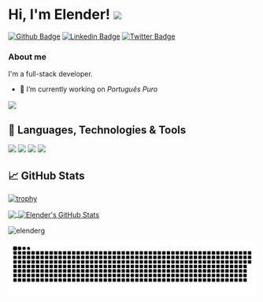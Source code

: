 <!--### Hi there 👋


**elenderg/elenderg** is a ✨ _special_ ✨ repository because its `README.md` (this file) appears on your GitHub profile.

Here are some ideas to get you started:

- 🔭 I’m currently working on ...
- 🌱 I’m currently learning ...
- 👯 I’m looking to collaborate on ...
- 🤔 I’m looking for help with ...
- 💬 Ask me about ...
- 📫 How to reach me: ...
- 😄 Pronouns: ...
- ⚡ Fun fact: ...
-->

# Hi, I'm Elender! <img src="https://raw.githubusercontent.com/MartinHeinz/MartinHeinz/master/wave.gif" width="30px">

[![Github Badge](https://img.shields.io/badge/-Github-000?style=flat-square&logo=Github&logoColor=white&link=https://github.com/fagnerpsantos)](https://github.com/elenderg)
[![Linkedin Badge](https://img.shields.io/badge/-LinkedIn-blue?style=flat-square&logo=Linkedin&logoColor=white&link=https://www.linkedin.com/in/elenderg/)](https://www.linkedin.com/in/elenderg/)
[![Twitter Badge](https://img.shields.io/badge/-Twitter-1ca0f1?style=flat-square&labelColor=1ca0f1&logo=twitter&logoColor=white&link=https://twitter.com/elenderg)](https://twitter.com/elenderg)
<!--[![Youtube Badge](https://img.shields.io/badge/-YouTube-ff0000?style=flat-square&labelColor=ff0000&logo=youtube&logoColor=white&link=https://www.youtube.com/user/)](https://www.youtube.com/user/)-->

### About me
I'm a full-stack developer.

- 🔭 I’m currently working on *Português Puro*
<a href="https://github.com/elenderg/Portugues-Puro">
  <img align="center" src="https://github-readme-stats.vercel.app/api/pin/?username=elenderg&repo=portugues-puro&title_color=ffffff&text_color=c9cacc&icon_color=2bbc8a&bg_color=1d1f21" />
</a>   



  
## 🔧 Languages, Technologies & Tools
![](https://img.shields.io/badge/OS-Linux-informational?style=flat&logo=linux&logoColor=white&color=2bbc8a)
![](https://img.shields.io/badge/Code-Python-informational?style=flat&logo=python&logoColor=white&color=2bbc8a)
![](https://img.shields.io/badge/Code-JavaScript-informational?style=flat&logo=javascript&logoColor=white&color=2bbc8a)
![](https://img.shields.io/badge/Shell-Bash-informational?style=flat&logo=gnu-bash&logoColor=white&color=2bbc8a)
<!--<p align="left"> <a href="https://www.cprogramming.com/" target="_blank"> <img src="https://devicons.github.io/devicon/devicon.git/icons/c/c-original.svg" alt="c" width="40" height="40"/> </a> <a href="https://www.w3schools.com/css/" target="_blank"> <img src="https://devicons.github.io/devicon/devicon.git/icons/css3/css3-original-wordmark.svg" alt="css3" width="40" height="40"/> </a> <a href="https://git-scm.com/" target="_blank"> <img src="https://www.vectorlogo.zone/logos/git-scm/git-scm-icon.svg" alt="git" width="40" height="40"/> </a> <a href="https://www.w3.org/html/" target="_blank"> <img src="https://devicons.github.io/devicon/devicon.git/icons/html5/html5-original-wordmark.svg" alt="html5" width="40" height="40"/> </a> <a href="https://developer.mozilla.org/en-US/docs/Web/JavaScript" target="_blank"> <img src="https://devicons.github.io/devicon/devicon.git/icons/javascript/javascript-original.svg" alt="javascript" width="40" height="40"/> </a> <a href="https://jekyllrb.com/" target="_blank"> <img src="https://www.vectorlogo.zone/logos/jekyllrb/jekyllrb-icon.svg" alt="jekyll" width="40" height="40"/> </a> <a href="https://www.linux.org/" target="_blank"> <img src="https://devicons.github.io/devicon/devicon.git/icons/linux/linux-original.svg" alt="linux" width="40" height="40"/> </a> <a href="https://www.mysql.com/" target="_blank"> <img src="https://devicons.github.io/devicon/devicon.git/icons/mysql/mysql-original-wordmark.svg" alt="mysql" width="40" height="40"/> </a> <a href="https://www.php.net" target="_blank"> <img src="https://devicons.github.io/devicon/devicon.git/icons/php/php-original.svg" alt="php" width="40" height="40"/> </a> <a href="https://www.python.org" target="_blank"> <img src="https://devicons.github.io/devicon/devicon.git/icons/python/python-original.svg" alt="python" width="40" height="40"/> </a> </p>-->



## &#x1f4c8; GitHub Stats

[![trophy](https://github-profile-trophy.vercel.app/?username=elenderg&theme=onedark)](https://github.com/elenderg/)




<a href="https://github.com/elenderg/elenderg">
  <img align="center" src="https://github-readme-stats.vercel.app/api/top-langs/?username=elenderg&hide='',html&title_color=ffffff&text_color=c9cacc&icon_color=2bbc8a&bg_color=1d1f21" />
</a>


<a href="https://github.com/elenderg/elenderg">
  <img align="center" src="https://github-readme-stats.vercel.app/api?username=elenderg&show_icons=true&line_height=27&count_private=true&title_color=ffffff&text_color=c9cacc&icon_color=2bbc8a&bg_color=1d1f21" alt="Elender's GitHub Stats" />
</a>
 
<p><img align="center" src="https://github-readme-streak-stats.herokuapp.com/?user=elenderg&" alt="elenderg" /></p>

<!--START_SECTION:waka-->
<!--END_SECTION:waka-->
<div>
 
![Snake animation](https://github.com/elenderg/elenderg/blob/main/github-contribution-grid-snake.svg) 
</div>
    

